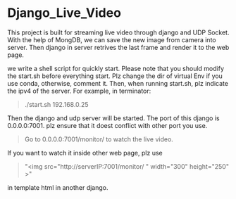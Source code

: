 # Django_Live_Video
This project is built for streaming live video through django and UDP Socket. With the help of MongDB,
we can save the new image from camera into server. Then django in server retrives the last frame and render it to the web page.

we write a shell script for quickly start. Please note that you should modify the start.sh before everything start. Plz change the dir of virtual Env if you use conda, otherwise, comment it.
Then, when running start.sh, plz indicate the ipv4 of the server. For example, in terminator:

> ./start.sh 192.168.0.25

Then the django and udp server will be started. The port of this django is 0.0.0.0:7001. plz ensure that it doest conflict with other port you use.

> Go to 0.0.0.0:7001/monitor/ to watch the live video.

If you want to watch it inside other web page, plz use

> "\<img src="http://serverIP:7001/monitor/ " width="300" height="250" \>"

in template html in another django.
